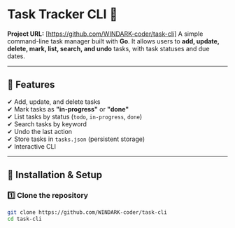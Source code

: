 # Task Tracker CLI 🚀  

**Project URL:** [https://github.com/WINDARK-coder/task-cli]
A simple command-line task manager built with **Go**. It allows users to **add, update, delete, mark, list, search, and undo** tasks, with task statuses and due dates.

---

## 📌 Features
✔ Add, update, and delete tasks  
✔ Mark tasks as **"in-progress"** or **"done"**  
✔ List tasks by status (`todo`, `in-progress`, `done`)  
✔ Search tasks by keyword  
✔ Undo the last action  
✔ Store tasks in `tasks.json` (persistent storage)  
✔ Interactive CLI  

---

## 🔧 Installation & Setup
### 1️⃣ Clone the repository  
```sh
git clone https://github.com/WINDARK-coder/task-cli
cd task-cli

